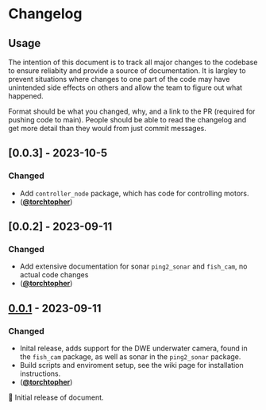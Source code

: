 # Changelog

## Usage
The intention of this document is to track all major changes to the codebase to ensure reliabity and provide a source of documentation. It is largley to prevent situations where changes to one part of the code may have unintended side effects on others and allow the team to figure out what happened.

Format should be what you changed, why, and a link to the PR (required for pushing code to main). People should be able to read the changelog and get more detail than they would from just commit messages.

## [0.0.3] - 2023-10-5

### Changed

- Add `controller_node` package, which has code for controlling motors.
- ([**@torchtopher**](https://github.com/torchtopher))

## [0.0.2] - 2023-09-11

### Changed

- Add extensive documentation for sonar `ping2_sonar` and `fish_cam`, no actual code changes
- ([**@torchtopher**](https://github.com/torchtopher))

## [0.0.1] - 2023-09-11

### Changed

- Inital release, adds support for the DWE underwater camera, found in the `fish_cam` package, as well as sonar in the `ping2_sonar` package. 
- Build scripts and enviroment setup, see the wiki page for installation instructions.
- ([**@torchtopher**](https://github.com/torchtopher))



:seedling: Initial release of document.

[0.0.1]: https://github.com/MATE-Leviathan/24-25WaterCode/commit/225b567db80c62edfbb1c9968e0f939f55c8ae49
